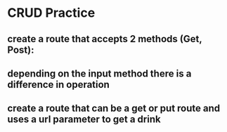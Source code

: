 # CRUD Practice

## create a route that accepts 2 methods (Get, Post):
## depending on the input method there is a difference in operation

## create a route that can be a get or put route and uses a url parameter to get a drink
